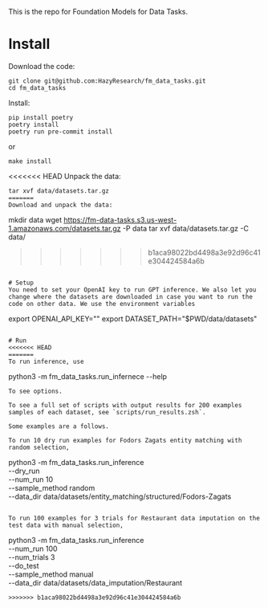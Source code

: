 This is the repo for Foundation Models for Data Tasks.

# Install
Download the code:
```
git clone git@github.com:HazyResearch/fm_data_tasks.git
cd fm_data_tasks
```

Install:
```
pip install poetry
poetry install
poetry run pre-commit install
```
or
```
make install
```

<<<<<<< HEAD
Unpack the data:
```
tar xvf data/datasets.tar.gz
=======
Download and unpack the data:
```
mkdir data
wget https://fm-data-tasks.s3.us-west-1.amazonaws.com/datasets.tar.gz -P data
tar xvf data/datasets.tar.gz -C data/
>>>>>>> b1aca98022bd4498a3e92d96c41e304424584a6b
```

# Setup
You need to set your OpenAI key to run GPT inference. We also let you change where the datasets are downloaded in case you want to run the code on other data. We use the environment variables
```
export OPENAI_API_KEY="<YOU API KEY>"
export DATASET_PATH="$PWD/data/datasets"
```

# Run
<<<<<<< HEAD
=======
To run inference, use
```
python3 -m fm_data_tasks.run_infernece --help
```
To see options.

To see a full set of scripts with output results for 200 examples samples of each dataset, see `scripts/run_results.zsh`.

Some examples are a follows.

To run 10 dry run examples for Fodors Zagats entity matching with random selection,
```
python3 -m fm_data_tasks.run_inference \
    --dry_run \
    --num_run 10 \
    --sample_method random \
    --data_dir data/datasets/entity_matching/structured/Fodors-Zagats
```

To run 100 examples for 3 trials for Restaurant data imputation on the test data with manual selection,
```
python3 -m fm_data_tasks.run_inference \
    --num_run 100 \
    --num_trials 3 \
    --do_test \
    --sample_method manual \
    --data_dir data/datasets/data_imputation/Restaurant
```
>>>>>>> b1aca98022bd4498a3e92d96c41e304424584a6b
